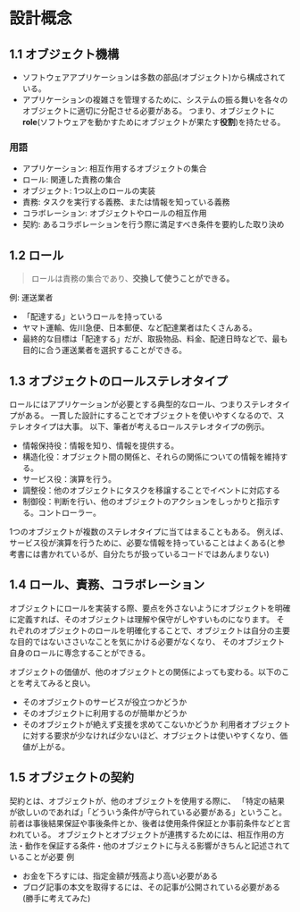 # 設計概念

## 1.1 オブジェクト機構
* ソフトウェアアプリケーションは多数の部品(オブジェクト)から構成されている。
* アプリケーションの複雑さを管理するために、システムの振る舞いを各々のオブジェクトに適切に分配させる必要がある。
つまり、オブジェクトに**role**(ソフトウェアを動かすためにオブジェクトが果たす**役割**)を持たせる。

### 用語
* アプリケーション: 相互作用するオブジェクトの集合
* ロール: 関連した責務の集合
* オブジェクト: 1つ以上のロールの実装
* 責務: タスクを実行する義務、または情報を知っている義務
* コラボレーション: オブジェクトやロールの相互作用
* 契約: あるコラボレーションを行う際に満足すべき条件を要約した取り決め
 

## 1.2 ロール
>ロールは責務の集合であり、**交換して使うことができる。**

例: 運送業者
* 「配達する」というロールを持っている
* ヤマト運輸、佐川急便、日本郵便、など配達業者はたくさんある。
* 最終的な目標は「配達する」だが、取扱物品、料金、配達日時などで、最も目的に合う運送業者を選択することができる。


## 1.3 オブジェクトのロールステレオタイプ

ロールにはアプリケーションが必要とする典型的なロール、つまりステレオタイプがある。
一貫した設計にすることでオブジェクトを使いやすくなるので、ステレオタイプは大事。
以下、筆者が考えるロールステレオタイプの例示。

* 情報保持役：情報を知り、情報を提供する。
* 構造化役：オブジェクト間の関係と、それらの関係についての情報を維持する。
* サービス役：演算を行う。
* 調整役：他のオブジェクトにタスクを移譲することでイベントに対応する
* 制御役：判断を行い、他のオブジェクトのアクションをしっかりと指示する。コントローラー。
 
1つのオブジェクトが複数のステレオタイプに当てはまることもある。
例えば、サービス役が演算を行うために、必要な情報を持っていることはよくある(と参考書には書かれているが、自分たちが扱っているコードではあんまりない)



## 1.4 ロール、責務、コラボレーション

オブジェクトにロールを実装する際、要点を外さないようにオブジェクトを明確に定義すれば、そのオブジェクトは理解や保守がしやすいものになります。
それぞれのオブジェクトのロールを明確化することで、オブジェクトは自分の主要な目的ではないささいなことを気にかける必要がなくなり、
そのオブジェクト自身のロールに専念することができる。

オブジェクトの価値が、他のオブジェクトとの関係によっても変わる。以下のことを考えてみると良い。
* そのオブジェクトのサービスが役立つかどうか
* そのオブジェクトに利用するのが簡単かどうか
* そのオブジェクトが絶えず支援を求めてこないかどうか
利用者オブジェクトに対する要求が少なければ少ないほど、オブジェクトは使いやすくなり、価値が上がる。


## 1.5 オブジェクトの契約
契約とは、オブジェクトが、他のオブジェクトを使用する際に、
「特定の結果が欲しいのであれば」「どういう条件が守られている必要がある」ということ。
前者は事後結果保証や事後条件とか、後者は使用条件保証とか事前条件などと言われている。
オブジェクトとオブジェクトが連携するためには、相互作用の方法・動作を保証する条件・他のオブジェクトに与える影響がきちんと記述されていることが必要
例
* お金を下ろすには、指定金額が残高より高い必要がある
* ブログ記事の本文を取得するには、その記事が公開されている必要がある(勝手に考えてみた)
